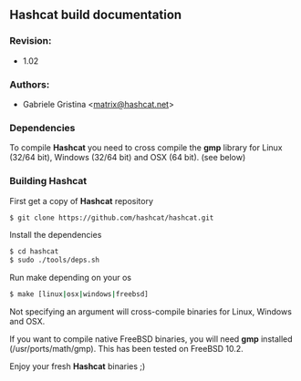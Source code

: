 ## Hashcat build documentation

### Revision:
* 1.02

### Authors:
* Gabriele Gristina <<matrix@hashcat.net>>

### Dependencies
To compile **Hashcat** you need to cross compile the **gmp** library for Linux (32/64 bit), Windows (32/64 bit) and OSX (64 bit). (see below)

### Building Hashcat
First get a copy of **Hashcat** repository

```sh
$ git clone https://github.com/hashcat/hashcat.git
```

Install the dependencies

```sh
$ cd hashcat
$ sudo ./tools/deps.sh
```

Run make depending on your os

```bash
$ make [linux|osx|windows|freebsd]
```

Not specifying an argument will cross-compile binaries for Linux, Windows and OSX.

If you want to compile native FreeBSD binaries, you will need **gmp** installed (/usr/ports/math/gmp). This has been tested on FreeBSD 10.2. 

Enjoy your fresh **Hashcat** binaries ;)
